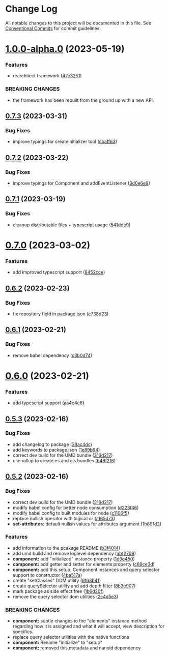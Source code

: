 # Change Log

All notable changes to this project will be documented in this file.
See [Conventional Commits](https://conventionalcommits.org) for commit guidelines.

# [1.0.0-alpha.0](https://github.com/marksmccann/froyo/compare/froyojs@0.7.3...froyojs@1.0.0-alpha.0) (2023-05-19)

### Features

-   rearchitect framework ([47e3251](https://github.com/marksmccann/froyo/commit/47e3251ed12b0b1990d5b5ebe6b4d70e68ba5ea0))

### BREAKING CHANGES

-   the framework has been rebuilt from the ground up with a new API.

## [0.7.3](https://github.com/marksmccann/froyo/compare/froyojs@0.7.2...froyojs@0.7.3) (2023-03-31)

### Bug Fixes

-   improve typings for createInitializer tool ([cbaff63](https://github.com/marksmccann/froyo/commit/cbaff634a394e51e253ebedc80056b07663a0454))

## [0.7.2](https://github.com/marksmccann/froyo/compare/froyojs@0.7.1...froyojs@0.7.2) (2023-03-22)

### Bug Fixes

-   improve typings for Component and addEventListener ([3d0e6e9](https://github.com/marksmccann/froyo/commit/3d0e6e9a870d8bfde0dd2f04538077391e3005f6))

## [0.7.1](https://github.com/marksmccann/froyo/compare/froyojs@0.7.0...froyojs@0.7.1) (2023-03-19)

### Bug Fixes

-   cleanup distributable files + typescript usage ([541dde9](https://github.com/marksmccann/froyo/commit/541dde97cbe2d072b93ce67a4b41aa2716dc95bf))

# [0.7.0](https://github.com/marksmccann/froyo/compare/froyojs@0.6.2...froyojs@0.7.0) (2023-03-02)

### Features

-   add improved typescript support ([8452cce](https://github.com/marksmccann/froyo/commit/8452ccedc9807a3b57cd713e8cdb240a963b547a))

## [0.6.2](https://github.com/marksmccann/froyo/compare/froyojs@0.6.1...froyojs@0.6.2) (2023-02-23)

### Bug Fixes

-   fix repository field in package.json ([c738d23](https://github.com/marksmccann/froyo/commit/c738d239dff09c8089a5ce4539b308036b1dc363))

## [0.6.1](https://github.com/marksmccann/froyo/compare/froyojs@0.6.0...froyojs@0.6.1) (2023-02-21)

### Bug Fixes

-   remove babel dependency ([c3b0d74](https://github.com/marksmccann/froyo/commit/c3b0d747ea523d358f1605b7d7cfb0d28a8282f1))

# [0.6.0](https://github.com/marksmccann/froyo/compare/froyojs@0.5.3...froyojs@0.6.0) (2023-02-21)

### Features

-   add typescript support ([aa4e4e6](https://github.com/marksmccann/froyo/commit/aa4e4e66b60949438d8fe6bb569719688aa95b9b))

## [0.5.3](https://github.com/marksmccann/froyo/compare/froyojs@0.5.2...froyojs@0.5.3) (2023-02-16)

### Bug Fixes

-   add changelog to package ([38ac4dc](https://github.com/marksmccann/froyo/commit/38ac4dc17776f090a77c99df5488bdf0c974a3de))
-   add keywords to package.json ([1e89b94](https://github.com/marksmccann/froyo/commit/1e89b9468747874bc9a0c4b2df068d1d670348fe))
-   correct dev build for the UMD bundle ([316d217](https://github.com/marksmccann/froyo/commit/316d2175b3891464e8405332a6aac1cc432d9577))
-   use rollup to create es and cjs bundles ([b46f2f6](https://github.com/marksmccann/froyo/commit/b46f2f68b2155a90bd16f36510a1f8224a278121))

## [0.5.2](https://github.com/marksmccann/froyo/compare/froyojs@0.5.2...froyojs@0.5.2) (2023-02-16)

### Bug Fixes

-   correct dev build for the UMD bundle ([316d217](https://github.com/marksmccann/froyo/commit/316d2175b3891464e8405332a6aac1cc432d9577))
-   modify babel config for better node consumption ([d223f46](https://github.com/marksmccann/froyo/commit/d223f46aac235c5dd1890267c24e977b83184f2d))
-   modify babel config to built modules for node ([c1106f5](https://github.com/marksmccann/froyo/commit/c1106f50d40ca5d26c4fa2a44003e9f6313d766b))
-   replace nullish operator with logical or ([a165d73](https://github.com/marksmccann/froyo/commit/a165d73bd29836e74932946b69c3abead03df3f1))
-   **set-attributes:** default nullish values for attributes argument ([1b891d2](https://github.com/marksmccann/froyo/commit/1b891d28c2fce1f662ab05ce8a1d20d3c3e957b8))

### Features

-   add information to the pcakage README ([b3f4014](https://github.com/marksmccann/froyo/commit/b3f401482a0d3bdb49510737b390f469d008f7f7))
-   add umd build and remove loglevel dependency ([abf2769](https://github.com/marksmccann/froyo/commit/abf2769da3f379a11c384e7e474f246636ced68e))
-   **component:** add "initialized" instance property ([1d9e450](https://github.com/marksmccann/froyo/commit/1d9e45092938c5041da6b14cd7bb0e41ebf8a8dc))
-   **component:** add getter and setter for elements property ([c88ce3d](https://github.com/marksmccann/froyo/commit/c88ce3dedb67cf03647332e04ccc75ddf7cf5d1d))
-   **component:** add this.setup, Component.instances and query selector support to constructor ([4ba517a](https://github.com/marksmccann/froyo/commit/4ba517a4a3859a8a300c490531ac52c75cee323a))
-   create "setClasses" DOM utility ([9f68b41](https://github.com/marksmccann/froyo/commit/9f68b41635d9586626e2412b3b1d194b867965a5))
-   create querySelector utility and add depth filter ([8b3e907](https://github.com/marksmccann/froyo/commit/8b3e907a7fc8ef54347d94ce4859326484c1b875))
-   mark package as side effect free ([1b6d20f](https://github.com/marksmccann/froyo/commit/1b6d20fa0362c66ebf48ee957da13d8803ee1b09))
-   remove the query selector dom utilities ([2c4d5e3](https://github.com/marksmccann/froyo/commit/2c4d5e3df950adb42b07ef50fe31033a668ac5f2))

### BREAKING CHANGES

-   **component:** subtle changes to the "elements" instance method regarding how it is assigned and
    what it will accept, view description for specifics.
-   replace query selector utilities with the native functions
-   **component:** Rename "initialize" to "setup"
-   **component:** removed this.metadata and nanoid dependency
